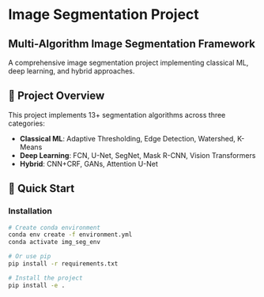 # Image Segmentation Project
## Multi-Algorithm Image Segmentation Framework

A comprehensive image segmentation project implementing classical ML, deep learning, and hybrid approaches.

## 🎯 Project Overview
This project implements 13+ segmentation algorithms across three categories:
- **Classical ML**: Adaptive Thresholding, Edge Detection, Watershed, K-Means
- **Deep Learning**: FCN, U-Net, SegNet, Mask R-CNN, Vision Transformers
- **Hybrid**: CNN+CRF, GANs, Attention U-Net

## 🚀 Quick Start

### Installation
```bash
# Create conda environment
conda env create -f environment.yml
conda activate img_seg_env

# Or use pip
pip install -r requirements.txt

# Install the project
pip install -e .